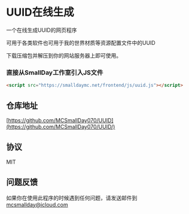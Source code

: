# UUID在线生成
一个在线生成UUID的网页程序

可用于各类软件也可用于我的世界材质等资源配置文件中的UUID

下载压缩包并解压到你的网站服务器上即可使用。


### 直接从SmallDay工作室引入JS文件
```HTML
<script src="https://smalldaymc.net/frontend/js/uuid.js"></script>
```

## 仓库地址
[https://github.com/MCSmallDay070/UUID](https://github.com/MCSmallDay070/UUID/)

## 协议
MIT


## 问题反馈
如果你在使用此程序的时候遇到任何问题，请发送邮件到[mcsmallday@icloud.com](mailto:mcsmallday@icloud.com)
